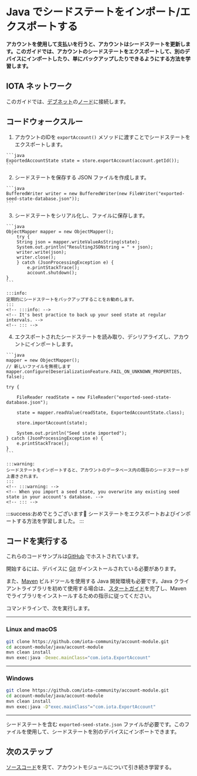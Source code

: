 # Java でシードステートをインポート/エクスポートする
<!-- # Import/export an existing seed state in Java -->

**アカウントを使用して支払いを行うと、アカウントはシードステートを更新します。このガイドでは、アカウントのシードステートをエクスポートして、別のデバイスにインポートしたり、単にバックアップしたりできるようにする方法を学習します。**
<!-- **When you use your account to make payments, your account updates your seed state. In this guide, you learn how to export your account's seed state so that you can import it on another device or simply back it up.** -->

## IOTA ネットワーク
<!-- ## IOTA network -->

このガイドでは、[デブネット](root://getting-started/0.1/network/iota-networks.md#devnet)の[ノード](root://getting-started/0.1/network/nodes.md)に接続します。
<!-- In this guide, we connect to a node on the [Devnet](root://getting-started/0.1/network/iota-networks.md#devnet). -->

## コードウォークスルー
<!-- ## Code walkthrough -->

1. アカウントのIDを `exportAccount()` メソッドに渡すことでシードステートをエクスポートします。
  <!-- 1. Export your seed state by passing your account's ID to the `exportAccount()` method -->

    ```java
    ExportedAccountState state = store.exportAccount(account.getId());
    ```

2. シードステートを保存する JSON ファイルを作成します。
  <!-- 2. Create a JSON file to which to save your seed state -->

    ```java
    BufferedWriter writer = new BufferedWriter(new FileWriter("exported-seed-state-database.json"));
    ```

3. シードステートをシリアル化し、ファイルに保存します。
  <!-- 3. Serialize your seed state and save it to a file -->

    ```java
    ObjectMapper mapper = new ObjectMapper();
        try {
        String json = mapper.writeValueAsString(state);
        System.out.println("ResultingJSONstring = " + json);
        writer.write(json);
        writer.close();
        } catch (JsonProcessingException e) {
            e.printStackTrace();
            account.shutdown();
    }
    ```

    :::info:
    定期的にシードステートをバックアップすることをお勧めします。
    :::
    <!-- :::info: -->
    <!-- It's best practice to back up your seed state at regular intervals. -->
    <!-- ::: -->

4. エクスポートされたシードステートを読み取り、デシリアライズし、アカウントにインポートします。
  <!-- 4. Read your exported seed state, deserialize it, and import it into your account -->

    ```java
    mapper = new ObjectMapper();
    // 新しいファイルを無視します
    mapper.configure(DeserializationFeature.FAIL_ON_UNKNOWN_PROPERTIES, false);

    try {

        FileReader readState = new FileReader("exported-seed-state-database.json");

        state = mapper.readValue(readState, ExportedAccountState.class);

        store.importAccount(state);

        System.out.println("Seed state imported");
    } catch (JsonProcessingException e) {
        e.printStackTrace();
    }
    ```

    :::warning:
    シードステートをインポートすると、アカウントのデータベース内の既存のシードステートが上書きされます。
    :::
    <!-- :::warning: -->
    <!-- When you import a seed state, you overwrite any existing seed state in your account's database. -->
    <!-- ::: -->

:::success:おめでとうございます:tada:
シードステートをエクスポートおよびインポートする方法を学習しました。
:::
<!-- :::success:Congratulations! :tada: -->
<!-- You've learned how to export and import your seed state. -->
<!-- ::: -->

## コードを実行する
<!-- ## Run the code -->

これらのコードサンプルは[GitHub](https://github.com/iota-community/account-module) でホストされています。
<!-- These code samples are hosted on [GitHub](https://github.com/iota-community/account-module). -->

開始するには、デバイスに [Git](https://git-scm.com/book/en/v2/Getting-Started-Installing-Git) がインストールされている必要があります。
<!-- To get started you need [Git](https://git-scm.com/book/en/v2/Getting-Started-Installing-Git) installed on your device. -->

また、[Maven](https://maven.apache.org/download.cgi) ビルドツールを使用する Java 開発環境も必要です。Java クライアントライブラリを初めて使用する場合は、[スタートガイド](../../getting-started/java-quickstart.md)を完了し、Maven でライブラリをインストールするための指示に従ってください。
<!-- You also need a Java development environment that uses the [Maven](https://maven.apache.org/download.cgi) build tool. If this is your first time using the Java client library, complete our [getting started guide](../../getting-started/java-quickstart.md), and follow the instructions for installing the library with Maven. -->

コマンドラインで、次を実行します。
<!-- In the command-line, do the following: -->

--------------------
### Linux and macOS
```bash
git clone https://github.com/iota-community/account-module.git
cd account-module/java/account-module
mvn clean install
mvn exec:java -Dexec.mainClass="com.iota.ExportAccount"
```
---
### Windows
```bash
git clone https://github.com/iota-community/account-module.git
cd account-module/java/account-module
mvn clean install
mvn exec:java -D"exec.mainClass"="com.iota.ExportAccount"
```
--------------------

シードステートを含む `exported-seed-state.json` ファイルが必要です。このファイルを使用して、シードステートを別のデバイスにインポートできます。
<!-- You should have an `exported-seed-state.json` file that contains your seed state. You can use this file to import your seed state on another device. -->

## 次のステップ
<!-- ## Next steps -->

[ソースコード](https://github.com/iotaledger/iota-java/tree/dev/jota/src/main/java/org/iota/jota)を見て、アカウントモジュールについて引き続き学習する。
<!-- Take a look at the [source code](https://github.com/iotaledger/iota-java/tree/dev/jota/src/main/java/org/iota/jota) to continue learning about the account module. -->
